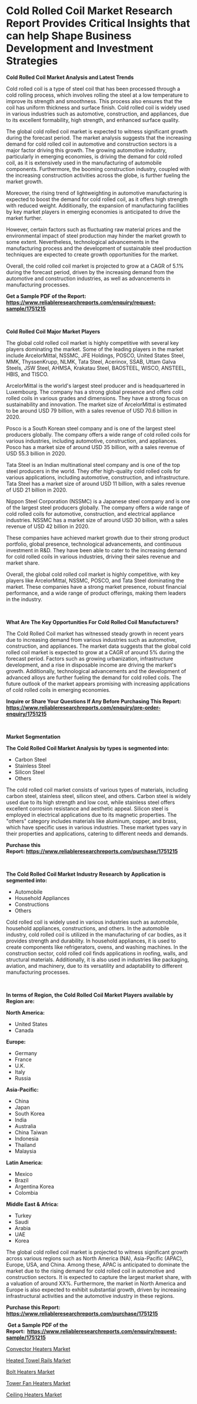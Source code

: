 <p><h1>Cold Rolled Coil Market Research Report Provides Critical Insights that can help Shape Business Development and Investment Strategies</h1></p><p><strong>Cold Rolled Coil Market Analysis and Latest Trends</strong></p>
<p><p>Cold rolled coil is a type of steel coil that has been processed through a cold rolling process, which involves rolling the steel at a low temperature to improve its strength and smoothness. This process also ensures that the coil has uniform thickness and surface finish. Cold rolled coil is widely used in various industries such as automotive, construction, and appliances, due to its excellent formability, high strength, and enhanced surface quality.</p><p>The global cold rolled coil market is expected to witness significant growth during the forecast period. The market analysis suggests that the increasing demand for cold rolled coil in automotive and construction sectors is a major factor driving this growth. The growing automotive industry, particularly in emerging economies, is driving the demand for cold rolled coil, as it is extensively used in the manufacturing of automobile components. Furthermore, the booming construction industry, coupled with the increasing construction activities across the globe, is further fueling the market growth.</p><p>Moreover, the rising trend of lightweighting in automotive manufacturing is expected to boost the demand for cold rolled coil, as it offers high strength with reduced weight. Additionally, the expansion of manufacturing facilities by key market players in emerging economies is anticipated to drive the market further.</p><p>However, certain factors such as fluctuating raw material prices and the environmental impact of steel production may hinder the market growth to some extent. Nevertheless, technological advancements in the manufacturing process and the development of sustainable steel production techniques are expected to create growth opportunities for the market.</p><p>Overall, the cold rolled coil market is projected to grow at a CAGR of 5.1% during the forecast period, driven by the increasing demand from the automotive and construction industries, as well as advancements in manufacturing processes.</p></p>
<p><strong>Get a Sample PDF of the Report:&nbsp; <a href="https://www.reliableresearchreports.com/enquiry/request-sample/1751215">https://www.reliableresearchreports.com/enquiry/request-sample/1751215</a></strong></p>
<p>&nbsp;</p>
<p><strong>Cold Rolled Coil Major Market Players</strong></p>
<p><p>The global cold rolled coil market is highly competitive with several key players dominating the market. Some of the leading players in the market include ArcelorMittal, NSSMC, JFE Holdings, POSCO, United States Steel, MMK, ThyssenKrupp, NLMK, Tata Steel, Acerinox, SSAB, Uttam Galva Steels, JSW Steel, AHMSA, Krakatau Steel, BAOSTEEL, WISCO, ANSTEEL, HBIS, and TISCO.</p><p>ArcelorMittal is the world's largest steel producer and is headquartered in Luxembourg. The company has a strong global presence and offers cold rolled coils in various grades and dimensions. They have a strong focus on sustainability and innovation. The market size of ArcelorMittal is estimated to be around USD 79 billion, with a sales revenue of USD 70.6 billion in 2020.</p><p>Posco is a South Korean steel company and is one of the largest steel producers globally. The company offers a wide range of cold rolled coils for various industries, including automotive, construction, and appliances. Posco has a market size of around USD 35 billion, with a sales revenue of USD 55.3 billion in 2020.</p><p>Tata Steel is an Indian multinational steel company and is one of the top steel producers in the world. They offer high-quality cold rolled coils for various applications, including automotive, construction, and infrastructure. Tata Steel has a market size of around USD 11 billion, with a sales revenue of USD 21 billion in 2020.</p><p>Nippon Steel Corporation (NSSMC) is a Japanese steel company and is one of the largest steel producers globally. The company offers a wide range of cold rolled coils for automotive, construction, and electrical appliance industries. NSSMC has a market size of around USD 30 billion, with a sales revenue of USD 42 billion in 2020.</p><p>These companies have achieved market growth due to their strong product portfolio, global presence, technological advancements, and continuous investment in R&D. They have been able to cater to the increasing demand for cold rolled coils in various industries, driving their sales revenue and market share.</p><p>Overall, the global cold rolled coil market is highly competitive, with key players like ArcelorMittal, NSSMC, POSCO, and Tata Steel dominating the market. These companies have a strong market presence, robust financial performance, and a wide range of product offerings, making them leaders in the industry.</p></p>
<p>&nbsp;</p>
<p><strong>What Are The Key Opportunities For Cold Rolled Coil Manufacturers?</strong></p>
<p><p>The Cold Rolled Coil market has witnessed steady growth in recent years due to increasing demand from various industries such as automotive, construction, and appliances. The market data suggests that the global cold rolled coil market is expected to grow at a CAGR of around 5% during the forecast period. Factors such as growing urbanization, infrastructure development, and a rise in disposable income are driving the market's growth. Additionally, technological advancements and the development of advanced alloys are further fueling the demand for cold rolled coils. The future outlook of the market appears promising with increasing applications of cold rolled coils in emerging economies.</p></p>
<p><strong>Inquire or Share Your Questions If Any Before Purchasing This Report: <a href="https://www.reliableresearchreports.com/enquiry/pre-order-enquiry/1751215">https://www.reliableresearchreports.com/enquiry/pre-order-enquiry/1751215</a></strong></p>
<p>&nbsp;</p>
<p><strong>Market Segmentation</strong></p>
<p><strong>The Cold Rolled Coil Market Analysis by types is segmented into:</strong></p>
<p><ul><li>Carbon Steel</li><li>Stainless Steel</li><li>Silicon Steel</li><li>Others</li></ul></p>
<p><p>The cold rolled coil market consists of various types of materials, including carbon steel, stainless steel, silicon steel, and others. Carbon steel is widely used due to its high strength and low cost, while stainless steel offers excellent corrosion resistance and aesthetic appeal. Silicon steel is employed in electrical applications due to its magnetic properties. The "others" category includes materials like aluminum, copper, and brass, which have specific uses in various industries. These market types vary in their properties and applications, catering to different needs and demands.</p></p>
<p><strong>Purchase this Report:&nbsp;<a href="https://www.reliableresearchreports.com/purchase/1751215">https://www.reliableresearchreports.com/purchase/1751215</a></strong></p>
<p>&nbsp;</p>
<p><strong>The Cold Rolled Coil Market Industry Research by Application is segmented into:</strong></p>
<p><ul><li>Automobile</li><li>Household Appliances</li><li>Constructions</li><li>Others</li></ul></p>
<p><p>Cold rolled coil is widely used in various industries such as automobile, household appliances, constructions, and others. In the automobile industry, cold rolled coil is utilized in the manufacturing of car bodies, as it provides strength and durability. In household appliances, it is used to create components like refrigerators, ovens, and washing machines. In the construction sector, cold rolled coil finds applications in roofing, walls, and structural materials. Additionally, it is also used in industries like packaging, aviation, and machinery, due to its versatility and adaptability to different manufacturing processes.</p></p>
<p>&nbsp;</p>
<p><strong>In terms of Region, the Cold Rolled Coil Market Players available by Region are:</strong></p>
<p>
    <p> <strong> North America: </strong>
        <ul>
            <li>United States</li>
            <li>Canada</li>
        </ul>
        </p> 
    <p> <strong> Europe: </strong>
        <ul>
            <li>Germany</li>
            <li>France</li>
            <li>U.K.</li>
            <li>Italy</li>
            <li>Russia</li>
        </ul>
        </p> 
    <p> <strong> Asia-Pacific: </strong>
        <ul>
            <li>China</li>
            <li>Japan</li>
            <li>South Korea</li>
            <li>India</li>
            <li>Australia</li>
            <li>China Taiwan</li>
            <li>Indonesia</li>
            <li>Thailand</li>
            <li>Malaysia</li>
        </ul>
        </p> 
    <p> <strong> Latin America: </strong>
        <ul>
            <li>Mexico</li>
            <li>Brazil</li>
            <li>Argentina Korea</li>
            <li>Colombia</li>
        </ul>
        </p> 
    <p> <strong> Middle East & Africa: </strong>
        <ul>
            <li>Turkey</li>
            <li>Saudi</li>
            <li>Arabia</li>
            <li>UAE</li>
            <li>Korea</li>
        </ul>
    </p>
    </p>
<p><p>The global cold rolled coil market is projected to witness significant growth across various regions such as North America (NA), Asia-Pacific (APAC), Europe, USA, and China. Among these, APAC is anticipated to dominate the market due to the rising demand for cold rolled coil in automotive and construction sectors. It is expected to capture the largest market share, with a valuation of around XX%. Furthermore, the market in North America and Europe is also expected to exhibit substantial growth, driven by increasing infrastructural activities and the automotive industry in these regions.</p></p>
<p><strong>Purchase this Report: <a href="https://www.reliableresearchreports.com/purchase/1751215">https://www.reliableresearchreports.com/purchase/1751215</a></strong></p>
<p>&nbsp;<strong>Get a Sample PDF of the Report:&nbsp;&nbsp;<a href="https://www.reliableresearchreports.com/enquiry/request-sample/1751215">https://www.reliableresearchreports.com/enquiry/request-sample/1751215</a></strong></p>
<p><strong></strong></p>
<p><p><a href="https://medium.com/@elyssablick/convector-heaters-market-size-market-outlook-and-market-forecast-2023-to-2030-da75a6a0a7bc">Convector Heaters Market</a></p><p><a href="https://medium.com/@samirmayert107/heated-towel-rails-market-insight-market-trends-growth-forecasted-from-2023-to-2030-49a85f977d35">Heated Towel Rails Market</a></p><p><a href="https://medium.com/@toneygrimes2023/bolt-heaters-market-share-evolution-and-market-growth-trends-2023-2030-8ab29fa233ca">Bolt Heaters Market</a></p><p><a href="https://medium.com/@lottierunte2662/decoding-tower-fan-heaters-market-metrics-market-share-trends-and-growth-patterns-60204f44dcde">Tower Fan Heaters Market</a></p><p><a href="https://medium.com/@eltaroberts2662/ceiling-heaters-market-insights-into-market-cagr-market-trends-and-growth-strategies-da4291b948d1">Ceiling Heaters Market</a></p></p>